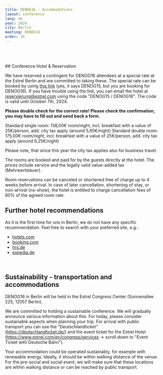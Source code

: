 ```yaml
---
title: DENOG16 - Accommodations
layout: conference
lang: de
year: 2024
city: Berlin
meeting: DENOG16
order: 34
---
```


<br>
<br>
<br>
## Conference Hotel & Reservation

We have reserved a contingent for DENOG16 attendees at a special rate at the Estrel Berlin and are committed to taking these. The special rate can be booked by using <a href="https://reservations.travelclick.com/17417?groupID=4400971">this link</a> (yes, it says DENOG15, but you are booking for DENOG16). If you have trouble using the link, you can email the hotel at reservierung@estrel.com using the code "DENOG15 / DENOG16". The code is valid until October 7th, 2024.

<b>Please double check for the correct rate! Please check the confirmation, you may have to fill out and send back a form.</b>

Standard single room: 138,00€ room/night, incl. breakfast with a value of 25€/person, add. city tax apply (around 5,65€/night)
Standard double room: 175,00€ room/night, incl. breakfast with a value of 25€/person, add. city tax apply (around 6,25€/night)

Please note, that since this year the city tax applies also for business travel. 

The rooms are booked and paid for by the guests directly at the hotel. The prices include service and the legally valid value-added tax (Mehrwertsteuer). 

Room reservations can be canceled or shortened free of charge up to 4 weeks before arrival. In case of later cancellation, shortening of stay, or non-arrival (no-show), the hotel is entitled to charge cancellation fees of 80% of the agreed room rate.


## Further hotel recommendations

As it is the first time for uns in Berlin, we do not have any specific recommendation. Feel free to search with your preferred site, e.g.: 

* <a href="https://de.hotels.com" target="\_new">hotels.com</a><br>
* <a href="https://www.booking.com/" target="\_new">booking.com</a><br>
* <a href="https://www.hrs.de" target="\_new">hrs.de</a><br>
* <a href="https://www.expedia.de" target="\_new">expedia.de</a><br>

<br>

## Sustainability - transportation and accommodations 

DENOG16 in Berlin will be held in the Estrel Congress Center (Sonnenallee 225, 12057 Berlin). 

We are committed to holding a sustainable conference. We will gradually announce various information about this. For today, please consider sustainable aspects when planning your trip. For arrival with public transport you can use the “Deutschlandticket” (<a href="https://deutschlandticket.de/">https://deutschlandticket.de/</a>) and the event ticket for the Estrel Hotel (<a href="https://www.estrel.com/en/congress/services">https://www.estrel.com/en/congress/services</a> -> scroll down to "Event Ticket with Deutsche Bahn"). 

Your accommodation could be operated sustainably, for example with renewable energy. Ideally, it should be within walking distance of the venue. For the pre-social and social event, we will make sure that these locations are within walking distance or can be reached by public transport. 

<br />
<br />
<br />
